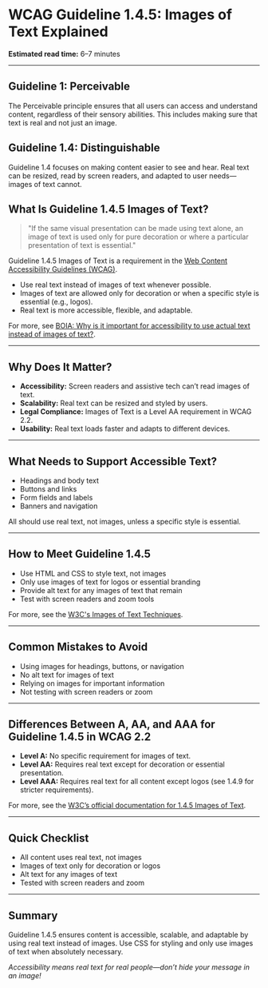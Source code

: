 <!--
title: 1.4.5 - Images of Text
series: Making the Web Accessible for All
description: A practical guide to WCAG Guideline 1.4.5 (Images of Text)—what it means, why it matters, and how to ensure text is real, not just an image.
keywords: wcag 1.4.5, images of text, accessibility, web standards, real text, screen readers
image: WCAG-Series-1.4.5.png
imageAlt: Blue text on yellow background saying, "Web Content Accessibiilty Guiedlines (WCAG) 1.4.5 Explained, Images of Text"
status: published
date: 2025-07-01
excerpt: This guideline ensures text is real and not just an image for accessibility.
next: /wcag/WCAG-Guideline-1-4-6-Contrast-Enhanced-Explained, Guideline 1.4.6 - Contrast (Enhanced)
previous: /wcag/WCAG-Guideline-1-4-4-Resize-Text-Explained, Guideline 1.4.4 - Resize Text
-->

# **WCAG Guideline 1.4.5: Images of Text Explained**

**Estimated read time:** 6–7 minutes

---

## **Guideline 1: Perceivable**

The Perceivable principle ensures that all users can access and understand content, regardless of their sensory abilities. This includes making sure that text is real and not just an image.

## **Guideline 1.4: Distinguishable**

Guideline 1.4 focuses on making content easier to see and hear. Real text can be resized, read by screen readers, and adapted to user needs—images of text cannot.

## **What Is Guideline 1.4.5 Images of Text?**

> "If the same visual presentation can be made using text alone, an image of text is used only for pure decoration or where a particular presentation of text is essential."

Guideline 1.4.5 Images of Text is a requirement in the [Web Content Accessibility Guidelines (WCAG)](https://www.w3.org/WAI/WCAG22/quickref/#images-of-text).

- Use real text instead of images of text whenever possible.
- Images of text are allowed only for decoration or when a specific style is essential (e.g., logos).
- Real text is more accessible, flexible, and adaptable.

For more, see [BOIA: Why is it important for accessibility to use actual text instead of images of text?](https://www.boia.org/blog/why-is-it-important-for-accessibility-to-use-actual-text-instead-of-images-of-text).

---

## **Why Does It Matter?**

- **Accessibility:** Screen readers and assistive tech can’t read images of text.
- **Scalability:** Real text can be resized and styled by users.
- **Legal Compliance:** Images of Text is a Level AA requirement in WCAG 2.2.
- **Usability:** Real text loads faster and adapts to different devices.

---

## **What Needs to Support Accessible Text?**

- Headings and body text
- Buttons and links
- Form fields and labels
- Banners and navigation

All should use real text, not images, unless a specific style is essential.

---

## **How to Meet Guideline 1.4.5**

- Use HTML and CSS to style text, not images
- Only use images of text for logos or essential branding
- Provide alt text for any images of text that remain
- Test with screen readers and zoom tools

For more, see the [W3C's Images of Text Techniques](https://www.w3.org/WAI/WCAG22/Techniques/css/C22).

---

## **Common Mistakes to Avoid**

- Using images for headings, buttons, or navigation
- No alt text for images of text
- Relying on images for important information
- Not testing with screen readers or zoom

---

## **Differences Between A, AA, and AAA for Guideline 1.4.5 in WCAG 2.2**

- **Level A:** No specific requirement for images of text.
- **Level AA:** Requires real text except for decoration or essential presentation.
- **Level AAA:** Requires real text for all content except logos (see 1.4.9 for stricter requirements).

For more, see the [W3C’s official documentation for 1.4.5 Images of Text](https://www.w3.org/WAI/WCAG22/Understanding/images-of-text.html).

---

## **Quick Checklist**

- All content uses real text, not images
- Images of text only for decoration or logos
- Alt text for any images of text
- Tested with screen readers and zoom

---

## **Summary**

Guideline 1.4.5 ensures content is accessible, scalable, and adaptable by using real text instead of images. Use CSS for styling and only use images of text when absolutely necessary.

*Accessibility means real text for real people—don’t hide your message in an image!*
